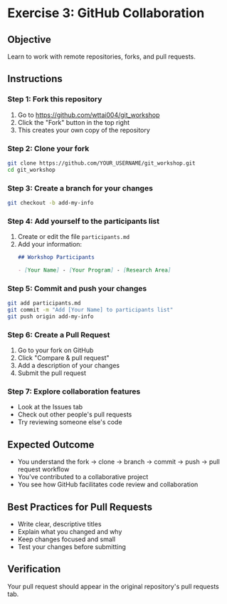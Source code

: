 # Exercise 3: GitHub Collaboration

## Objective
Learn to work with remote repositories, forks, and pull requests.

## Instructions

### Step 1: Fork this repository
1. Go to https://github.com/wttai004/git_workshop
2. Click the "Fork" button in the top right
3. This creates your own copy of the repository

### Step 2: Clone your fork
```bash
git clone https://github.com/YOUR_USERNAME/git_workshop.git
cd git_workshop
```

### Step 3: Create a branch for your changes
```bash
git checkout -b add-my-info
```

### Step 4: Add yourself to the participants list
1. Create or edit the file `participants.md`
2. Add your information:
   ```markdown
   ## Workshop Participants
   
   - [Your Name] - [Your Program] - [Research Area]
   ```

### Step 5: Commit and push your changes
```bash
git add participants.md
git commit -m "Add [Your Name] to participants list"
git push origin add-my-info
```

### Step 6: Create a Pull Request
1. Go to your fork on GitHub
2. Click "Compare & pull request"
3. Add a description of your changes
4. Submit the pull request

### Step 7: Explore collaboration features
- Look at the Issues tab
- Check out other people's pull requests
- Try reviewing someone else's code

## Expected Outcome
- You understand the fork → clone → branch → commit → push → pull request workflow
- You've contributed to a collaborative project
- You see how GitHub facilitates code review and collaboration

## Best Practices for Pull Requests
- Write clear, descriptive titles
- Explain what you changed and why
- Keep changes focused and small
- Test your changes before submitting

## Verification
Your pull request should appear in the original repository's pull requests tab.